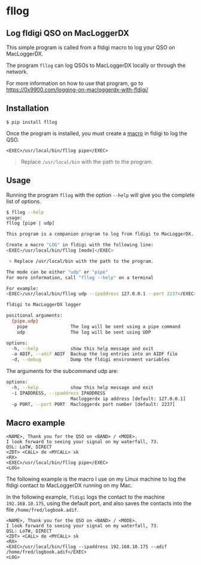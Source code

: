 # fllog

## Log fldigi QSO on MacLoggerDX

This simple program is called from a fldigi macro to log your QSO on
MacLoggerDX.

The program `fllog` can log QSOs to MacLoggerDX locally or through the network.

For more information on how to use that program, go to
https://0x9900.com/logging-on-macloggerdx-with-fldigi/

## Installation

```
$ pip install fllog
```

Once the program is installed, you must create a [macro][1] in fldigi to log the QSO.

```
<EXEC>/usr/local/bin/fllog pipe</EXEC>
```
 > Replace `/usr/local/bin` with the path to the program.

## Usage

Running the program `fllog` with the option `--help` will give you the
complete list of options.

```bash
$ fllog --help
usage:
fllog [pipe | udp]

This program is a companion program to log from fldigi to MacLoggerDX.

Create a macro "LOG" in fldigi with the following line:
<EXEC>/usr/local/bin/fllog [mode]</EXEC>

 > Replace /usr/local/bin with the path to the program.

The mode can be either "udp" or "pipe"
For more information, call "fllog --help" on a terminal

For example:
<EXEC>/usr/local/bin/fllog udp --ipaddress 127.0.0.1 --port 2237</EXEC>

fldigi to MacLoggerDX logger

positional arguments:
  {pipe,udp}
    pipe                The log will be sent using a pipe command
    udp                 The log will be sent using UDP

options:
  -h, --help            show this help message and exit
  -a ADIF, --adif ADIF  Backup the log entries into an AIDF file
  -d, --debug           Dump the fldigi environment variables

```

The arguments for the subcommand udp are:

```bash
options:
  -h, --help            show this help message and exit
  -i IPADDRESS, --ipaddress IPADDRESS
                        Macloggerdx ip address [default: 127.0.0.1]
  -p PORT, --port PORT  Macloggerdx port number [default: 2237]
```

## Macro example

```
<NAME>, Thank you for the QSO on <BAND> / <MODE>.
I look forward to seeing your signal on my waterfall, 73.
QSL: LoTW, DIRECT
<ZDT> <CALL> de <MYCALL> sk
<RX>
<EXEC>/usr/local/bin/fllog pipe</EXEC>
<LOG>
```

The following example is the macro I use on my Linux machine to log the fldigi contact to MacLoggerDX running on my Mac.

In the following example, `fldigi` logs the contact to the machine `192.168.10.175`, using the default port, and also saves the contacts into the file `/home/fred/logbook.adif`.

```
<NAME>, Thank you for the QSO on <BAND> / <MODE>.
I look forward to seeing your signal on my waterfall, 73.
QSL: LoTW, DIRECT
<ZDT> <CALL> de <MYCALL> sk
<RX>
<EXEC>/usr/local/bin/fllog --ipaddress 192.168.10.175 --adif /home/fred/logbook.adif</EXEC>
<LOG>
```


[1]: http://www.w1hkj.com/FldigiHelp/macros_sub_page.html
